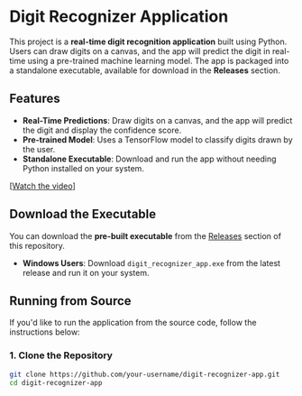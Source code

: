# Digit Recognizer Application

This project is a **real-time digit recognition application** built using Python. Users can draw digits on a canvas, and the app will predict the digit in real-time using a pre-trained machine learning model. The app is packaged into a standalone executable, available for download in the **Releases** section.

## Features

- **Real-Time Predictions**: Draw digits on a canvas, and the app will predict the digit and display the confidence score.
- **Pre-trained Model**: Uses a TensorFlow model to classify digits drawn by the user.
- **Standalone Executable**: Download and run the app without needing Python installed on your system.

[[Watch the video](https://www.youtube.com/shorts/J3XGTI3oPZA)]

## Download the Executable

You can download the **pre-built executable** from the [Releases](https://github.com/your-username/digit-recognizer-app/releases) section of this repository.

- **Windows Users**: Download `digit_recognizer_app.exe` from the latest release and run it on your system.

## Running from Source

If you'd like to run the application from the source code, follow the instructions below:

### 1. Clone the Repository

```bash
git clone https://github.com/your-username/digit-recognizer-app.git
cd digit-recognizer-app

